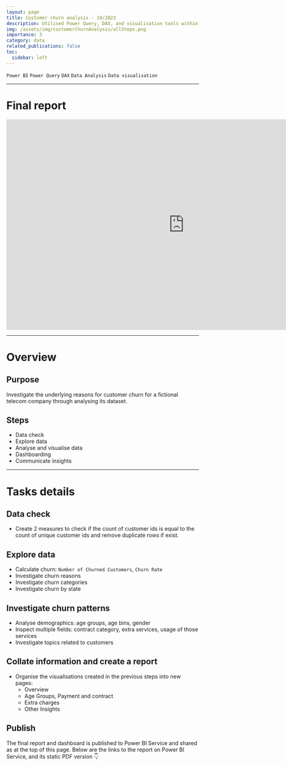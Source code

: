 ```yaml
---
layout: page
title: Customer churn analysis - 10/2023
description: Utilised Power Query, DAX, and visualisation tools within Power BI to analyse a fictional telecom company's dataset, examining customer churn patterns and facilitating data-driven insights for retention strategies.
img: /assets/img/customerChurnAnalysis/allSteps.png
importance: 3
category: data
related_publications: false
toc:
  sidebar: left
---
```


`Power BI`
`Power Query`
`DAX`
`Data Analysis`
`Data visualisation`

---

# Final report

<iframe title="Customer churn analysis" width="930" height="550" src="https://app.powerbi.com/view?r=eyJrIjoiODQ4YmMzMDEtM2JmNi00NThiLWE4NDEtZjFlNDc0YWYyNjM2IiwidCI6ImNhYmFmZjVlLWExMTMtNDJhMS1iMjliLTIwMDk2N2M0NTZmYSIsImMiOjEwfQ%3D%3D&pageName=ReportSection83d234cc1bdbe978d3df" frameborder="0" allowFullScreen="true"></iframe>

---

# Overview

## Purpose

Investigate the underlying reasons for customer churn for a fictional telecom company through analysing its dataset.

## Steps

- Data check
- Explore data
- Analyse and visualise data
- Dashboarding
- Communicate insights

---

# Tasks details

## Data check

- Create 2 measures to check if the count of customer ids is equal to the count of unique customer ids and remove duplicate rows if exist.

## Explore data

- Calculate churn: `Number of Churned Customers`, `Churn Rate`
- Investigate churn reasons
- Investigate churn categories
- Investigate churn by state

## Investigate churn patterns

- Analyse demographics: age groups, age bins, gender
- Inspect multiple fields: contract category, extra services, usage of those services
- Investigate topics related to customers

## Collate information and create a report

- Organise the visualisations created in the previous steps into new pages:
  - Overview
  - Age Groups, Payment and contract
  - Extra charges
  - Other Insights

## Publish

The final report and dashboard is published to Power BI Service and shared as at the top of this page. Below are the links to the report on Power BI Service, and its static PDF version 👇
